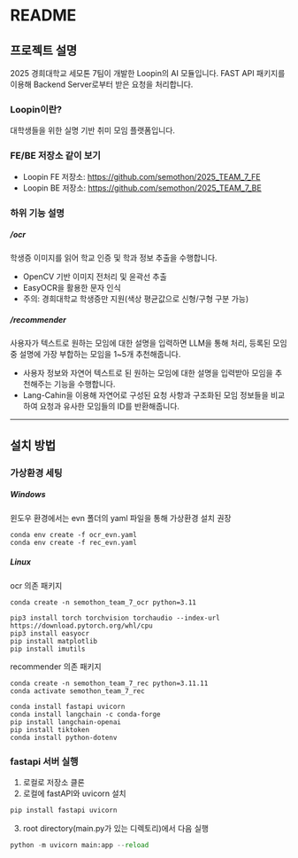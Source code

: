 # README
## 프로젝트 설명

2025 경희대학교 세모톤 7팀이 개발한 Loopin의 AI 모듈입니다. FAST API 패키지를 이용해 Backend Server로부터 받은 요청을 처리합니다.

### Loopin이란?
대학생들을 위한 실명 기반 취미 모임 플랫폼입니다.

### FE/BE 저장소 같이 보기
- Loopin FE 저장소: https://github.com/semothon/2025_TEAM_7_FE
- Loopin BE 저장소: https://github.com/semothon/2025_TEAM_7_BE

### 하위 기능 설명
##### /ocr
학생증 이미지를 읽어 학교 인증 및 학과 정보 추출을 수행합니다.
- OpenCV 기반 이미지 전처리 및 윤곽선 추출
- EasyOCR을 활용한 문자 인식
- 주의: 경희대학교 학생증만 지원(색상 평균값으로 신형/구형 구분 가능)

##### /recommender
사용자가 텍스트로 원하는 모임에 대한 설명을 입력하면 LLM을 통해 처리, 등록된 모임 중 설명에 가장 부합하는 모임을 1~5개 추천해줍니다.
- 사용자 정보와 자연어 텍스트로 된 원하는 모임에 대한 설명을 입력받아 모임을 추천해주는 기능을 수행합니다.
- Lang-Cahin을 이용해 자연어로 구성된 요청 사항과 구조화된 모임 정보들을 비교하여 요청과 유사한 모임들의 ID를 반환해줍니다.

---

## 설치 방법

### 가상환경 세팅

##### Windows
윈도우 환경에서는 evn 폴더의 yaml 파일을 통해 가상환경 설치 권장
```
conda env create -f ocr_evn.yaml
conda env create -f rec_evn.yaml
```

##### Linux
ocr 의존 패키지
```
conda create -n semothon_team_7_ocr python=3.11

pip3 install torch torchvision torchaudio --index-url https://download.pytorch.org/whl/cpu
pip3 install easyocr
pip install matplotlib
pip install imutils
```
recommender 의존 패키지
```
conda create -n semothon_team_7_rec python=3.11.11
conda activate semothon_team_7_rec

conda install fastapi uvicorn
conda install langchain -c conda-forge
pip install langchain-openai
pip install tiktoken
conda install python-dotenv
```

### fastapi 서버 실행
1. 로컬로 저장소 클론
2. 로컬에 fastAPI와 uvicorn 설치
```python
pip install fastapi uvicorn
```
3. root directory(main.py가 있는 디렉토리)에서 다음 실행
```python
python -m uvicorn main:app --reload
```
